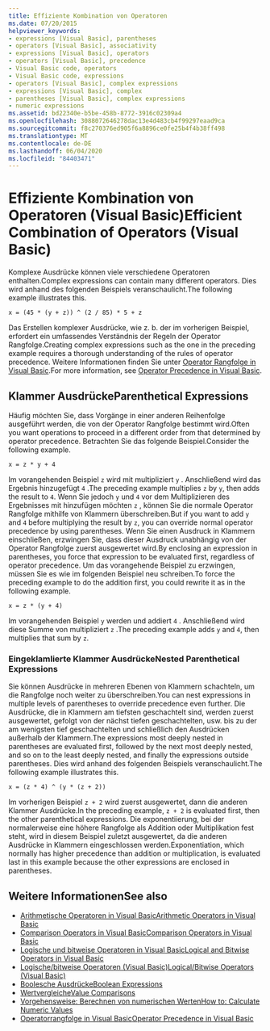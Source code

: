 ```yaml
---
title: Effiziente Kombination von Operatoren
ms.date: 07/20/2015
helpviewer_keywords:
- expressions [Visual Basic], parentheses
- operators [Visual Basic], associativity
- expressions [Visual Basic], operators
- operators [Visual Basic], precedence
- Visual Basic code, operators
- Visual Basic code, expressions
- operators [Visual Basic], complex expressions
- expressions [Visual Basic], complex
- parentheses [Visual Basic], complex expressions
- numeric expressions
ms.assetid: bd22340e-b5be-458b-8772-3916c02309a4
ms.openlocfilehash: 3088072646278dac13e4d483cb4f99297eaad9ca
ms.sourcegitcommit: f8c270376ed905f6a8896ce0fe25b4f4b38ff498
ms.translationtype: MT
ms.contentlocale: de-DE
ms.lasthandoff: 06/04/2020
ms.locfileid: "84403471"
---
```

# <a name="efficient-combination-of-operators-visual-basic"></a><span data-ttu-id="0c893-102">Effiziente Kombination von Operatoren (Visual Basic)</span><span class="sxs-lookup"><span data-stu-id="0c893-102">Efficient Combination of Operators (Visual Basic)</span></span>
<span data-ttu-id="0c893-103">Komplexe Ausdrücke können viele verschiedene Operatoren enthalten.</span><span class="sxs-lookup"><span data-stu-id="0c893-103">Complex expressions can contain many different operators.</span></span> <span data-ttu-id="0c893-104">Dies wird anhand des folgenden Beispiels veranschaulicht.</span><span class="sxs-lookup"><span data-stu-id="0c893-104">The following example illustrates this.</span></span>  
  
 `x = (45 * (y + z)) ^ (2 / 85) * 5 + z`  
  
 <span data-ttu-id="0c893-105">Das Erstellen komplexer Ausdrücke, wie z. b. der im vorherigen Beispiel, erfordert ein umfassendes Verständnis der Regeln der Operator Rangfolge.</span><span class="sxs-lookup"><span data-stu-id="0c893-105">Creating complex expressions such as the one in the preceding example requires a thorough understanding of the rules of operator precedence.</span></span> <span data-ttu-id="0c893-106">Weitere Informationen finden Sie unter [Operator Rangfolge in Visual Basic](../../../language-reference/operators/operator-precedence.md).</span><span class="sxs-lookup"><span data-stu-id="0c893-106">For more information, see [Operator Precedence in Visual Basic](../../../language-reference/operators/operator-precedence.md).</span></span>  
  
## <a name="parenthetical-expressions"></a><span data-ttu-id="0c893-107">Klammer Ausdrücke</span><span class="sxs-lookup"><span data-stu-id="0c893-107">Parenthetical Expressions</span></span>  
 <span data-ttu-id="0c893-108">Häufig möchten Sie, dass Vorgänge in einer anderen Reihenfolge ausgeführt werden, die von der Operator Rangfolge bestimmt wird.</span><span class="sxs-lookup"><span data-stu-id="0c893-108">Often you want operations to proceed in a different order from that determined by operator precedence.</span></span> <span data-ttu-id="0c893-109">Betrachten Sie das folgende Beispiel.</span><span class="sxs-lookup"><span data-stu-id="0c893-109">Consider the following example.</span></span>  
  
 `x = z * y + 4`  
  
 <span data-ttu-id="0c893-110">Im vorangehenden Beispiel `z` wird mit multipliziert `y` . Anschließend wird das Ergebnis hinzugefügt `4` .</span><span class="sxs-lookup"><span data-stu-id="0c893-110">The preceding example multiplies `z` by `y`, then adds the result to `4`.</span></span> <span data-ttu-id="0c893-111">Wenn Sie jedoch `y` und `4` vor dem Multiplizieren des Ergebnisses mit hinzufügen möchten `z` , können Sie die normale Operator Rangfolge mithilfe von Klammern überschreiben.</span><span class="sxs-lookup"><span data-stu-id="0c893-111">But if you want to add `y` and `4` before multiplying the result by `z`, you can override normal operator precedence by using parentheses.</span></span> <span data-ttu-id="0c893-112">Wenn Sie einen Ausdruck in Klammern einschließen, erzwingen Sie, dass dieser Ausdruck unabhängig von der Operator Rangfolge zuerst ausgewertet wird.</span><span class="sxs-lookup"><span data-stu-id="0c893-112">By enclosing an expression in parentheses, you force that expression to be evaluated first, regardless of operator precedence.</span></span> <span data-ttu-id="0c893-113">Um das vorangehende Beispiel zu erzwingen, müssen Sie es wie im folgenden Beispiel neu schreiben.</span><span class="sxs-lookup"><span data-stu-id="0c893-113">To force the preceding example to do the addition first, you could rewrite it as in the following example.</span></span>  
  
 `x = z * (y + 4)`  
  
 <span data-ttu-id="0c893-114">Im vorangehenden Beispiel `y` werden und addiert `4` . Anschließend wird diese Summe von multipliziert `z` .</span><span class="sxs-lookup"><span data-stu-id="0c893-114">The preceding example adds `y` and `4`, then multiplies that sum by `z`.</span></span>  
  
### <a name="nested-parenthetical-expressions"></a><span data-ttu-id="0c893-115">Eingeklamlierte Klammer Ausdrücke</span><span class="sxs-lookup"><span data-stu-id="0c893-115">Nested Parenthetical Expressions</span></span>  
 <span data-ttu-id="0c893-116">Sie können Ausdrücke in mehreren Ebenen von Klammern schachteln, um die Rangfolge noch weiter zu überschreiben.</span><span class="sxs-lookup"><span data-stu-id="0c893-116">You can nest expressions in multiple levels of parentheses to override precedence even further.</span></span> <span data-ttu-id="0c893-117">Die Ausdrücke, die in Klammern am tiefsten geschachtelt sind, werden zuerst ausgewertet, gefolgt von der nächst tiefen geschachtelten, usw. bis zu der am wenigsten tief geschachtelten und schließlich den Ausdrücken außerhalb der Klammern.</span><span class="sxs-lookup"><span data-stu-id="0c893-117">The expressions most deeply nested in parentheses are evaluated first, followed by the next most deeply nested, and so on to the least deeply nested, and finally the expressions outside parentheses.</span></span> <span data-ttu-id="0c893-118">Dies wird anhand des folgenden Beispiels veranschaulicht.</span><span class="sxs-lookup"><span data-stu-id="0c893-118">The following example illustrates this.</span></span>  
  
 `x = (z * 4) ^ (y * (z + 2))`  
  
 <span data-ttu-id="0c893-119">Im vorherigen Beispiel `z + 2` wird zuerst ausgewertet, dann die anderen Klammer Ausdrücke.</span><span class="sxs-lookup"><span data-stu-id="0c893-119">In the preceding example, `z + 2` is evaluated first, then the other parenthetical expressions.</span></span> <span data-ttu-id="0c893-120">Die exponentiierung, bei der normalerweise eine höhere Rangfolge als Addition oder Multiplikation fest steht, wird in diesem Beispiel zuletzt ausgewertet, da die anderen Ausdrücke in Klammern eingeschlossen werden.</span><span class="sxs-lookup"><span data-stu-id="0c893-120">Exponentiation, which normally has higher precedence than addition or multiplication, is evaluated last in this example because the other expressions are enclosed in parentheses.</span></span>  
  
## <a name="see-also"></a><span data-ttu-id="0c893-121">Weitere Informationen</span><span class="sxs-lookup"><span data-stu-id="0c893-121">See also</span></span>

- [<span data-ttu-id="0c893-122">Arithmetische Operatoren in Visual Basic</span><span class="sxs-lookup"><span data-stu-id="0c893-122">Arithmetic Operators in Visual Basic</span></span>](arithmetic-operators.md)
- [<span data-ttu-id="0c893-123">Comparison Operators in Visual Basic</span><span class="sxs-lookup"><span data-stu-id="0c893-123">Comparison Operators in Visual Basic</span></span>](comparison-operators.md)
- [<span data-ttu-id="0c893-124">Logische und bitweise Operatoren in Visual Basic</span><span class="sxs-lookup"><span data-stu-id="0c893-124">Logical and Bitwise Operators in Visual Basic</span></span>](logical-and-bitwise-operators.md)
- [<span data-ttu-id="0c893-125">Logische/bitweise Operatoren (Visual Basic)</span><span class="sxs-lookup"><span data-stu-id="0c893-125">Logical/Bitwise Operators (Visual Basic)</span></span>](../../../language-reference/operators/logical-bitwise-operators.md)
- [<span data-ttu-id="0c893-126">Boolesche Ausdrücke</span><span class="sxs-lookup"><span data-stu-id="0c893-126">Boolean Expressions</span></span>](boolean-expressions.md)
- [<span data-ttu-id="0c893-127">Wertvergleiche</span><span class="sxs-lookup"><span data-stu-id="0c893-127">Value Comparisons</span></span>](value-comparisons.md)
- [<span data-ttu-id="0c893-128">Vorgehensweise: Berechnen von numerischen Werten</span><span class="sxs-lookup"><span data-stu-id="0c893-128">How to: Calculate Numeric Values</span></span>](how-to-calculate-numeric-values.md)
- [<span data-ttu-id="0c893-129">Operatorrangfolge in Visual Basic</span><span class="sxs-lookup"><span data-stu-id="0c893-129">Operator Precedence in Visual Basic</span></span>](../../../language-reference/operators/operator-precedence.md)
